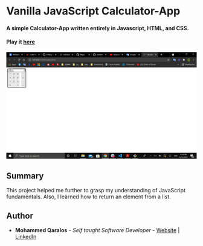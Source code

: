 # Vanilla JavaScript Calculator-App 

#### A simple Calculator-App written entirely in Javascript, HTML, and CSS.

#### Play it [here](https://mohammedq91.github.io/Calculator-App/)

![](CalculatorPhoto.png)

## Summary

This project helped me further to grasp my understanding of JavaScript fundamentals. Also, I learned how to return an element from a list.



## Author

- **Mohammed Qaralos** - *Self taught Software Developer* - [Website](http://127.0.0.1:5500/index.html) | [LinkedIn](https://www.linkedin.com/in/mohammed-qaralos-27151010a/)
